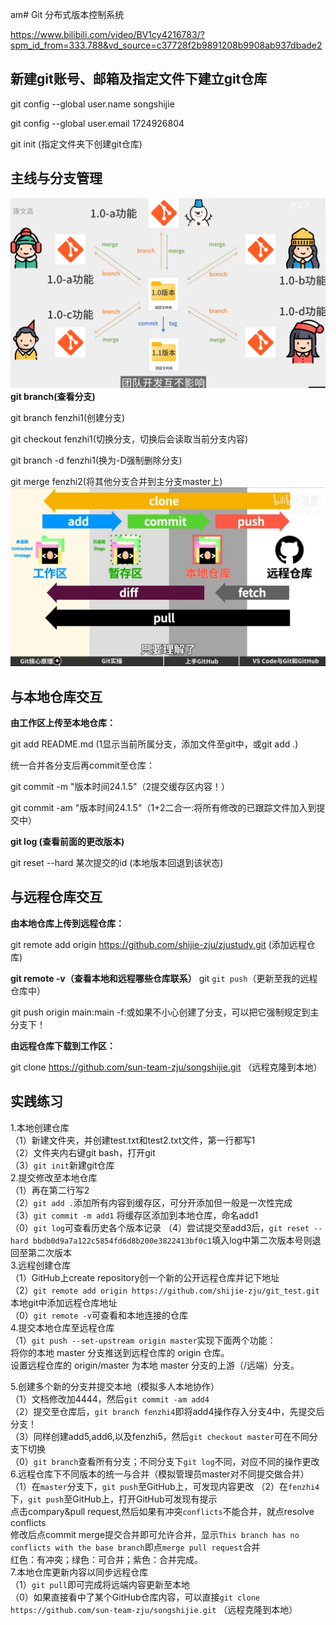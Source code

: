 am# Git
分布式版本控制系统

https://www.bilibili.com/video/BV1cy4216783/?spm_id_from=333.788&vd_source=c37728f2b9891208b9908ab937dbade2
## 新建git账号、邮箱及指定文件下建立git仓库

git config --global user.name songshijie

git config --global user.email 1724926804

git init  (指定文件夹下创建git仓库)

## 主线与分支管理
![img.png](pics/gitbranch.png)
**git branch(查看分支)**

git branch fenzhi1(创建分支)

git checkout fenzhi1(切换分支，切换后会读取当前分支内容)

git branch -d fenzhi1(换为-D强制删除分支)

git merge fenzhi2(将其他分支合并到主分支master上)
![img.png](pics/git.png)
## 与本地仓库交互
**由工作区上传至本地仓库：**

git add README.md (1显示当前所属分支，添加文件至git中，或git add .)

统一合并各分支后再commit至仓库：

git commit -m "版本时间24.1.5"（2提交缓存区内容！）

git commit -am "版本时间24.1.5"（1+2二合一:将所有修改的已跟踪文件加入到提交中）

**git log (查看前面的更改版本)**

git reset --hard 某次提交的id (本地版本回退到该状态)
## 与远程仓库交互

**由本地仓库上传到远程仓库：**

git remote add origin https://github.com/shijie-zju/zjustudy.git (添加远程仓库)

**git remote -v（查看本地和远程哪些仓库联系）**
git
`git push`（更新至我的远程仓库中）

git push origin main:main -f:或如果不小心创建了分支，可以把它强制规定到主分支下！

**由远程仓库下载到工作区：**

git clone https://github.com/sun-team-zju/songshijie.git （远程克隆到本地）

## 实践练习
1.本地创建仓库<br/>
（1）新建文件夹，并创建test.txt和test2.txt文件，第一行都写1<br/>
（2）文件夹内右键git bash，打开git<br/>
（3）`git init`新建git仓库<br/>
2.提交修改至本地仓库<br/>
（1）再在第二行写2<br/>
（2）`git add .`添加所有内容到缓存区，可分开添加但一般是一次性完成<br/>
（3）`git commit -m add1` 将缓存区添加到本地仓库，命名add1<br/>
（0）`git log`可查看历史各个版本记录
（4）尝试提交至add3后，`git reset --hard bbdb0d9a7a122c5854fd6d8b200e3822413bf0c1`填入log中第二次版本号则退回至第二次版本<br/>
3.远程创建仓库<br/>
（1）GitHub上create repository创一个新的公开远程仓库并记下地址<br/>
（2）`git remote add origin https://github.com/shijie-zju/git_test.git` 本地git中添加远程仓库地址<br/>
（0）`git remote -v`可查看和本地连接的仓库<br/>
4.提交本地仓库至远程仓库<br/>
（1）`git push --set-upstream origin master`实现下面两个功能：<br/>
将你的本地 master 分支推送到远程仓库的 origin 仓库。<br/>
设置远程仓库的 origin/master 为本地 master 分支的上游（/远端）分支。<br/>

5.创建多个新的分支并提交本地（模拟多人本地协作）<br/>
（1）文档修改加4444，然后`git commit -am add4`<br/>
（2）提交至仓库后，`git branch fenzhi4`即将add4操作存入分支4中，先提交后分支！<br/>
（3）同样创建add5,add6,以及fenzhi5，然后`git checkout master`可在不同分支下切换<br/>
（0）`git branch`查看所有分支；不同分支下`git log`不同，对应不同的操作更改<br/>
6.远程仓库下不同版本的统一与合并（模拟管理员master对不同提交做合并）<br/>
（1）在`master`分支下，`git push`至GitHub上，可发现内容更改
（2）在`fenzhi4`下，`git push`至GitHub上，打开GitHub可发现有提示<br/>
点击compary&pull request,然后如果有冲突`conflicts`不能合并，就点resolve conflicts<br/>
修改后点commit merge提交合并即可允许合并，显示`This branch has no conflicts with the base branch`即点`merge pull request`合并<br/>
红色：有冲突；绿色：可合并；紫色：合并完成。<br/>
7.本地仓库更新内容以同步远程仓库<br/>
（1）`git pull`即可完成将远端内容更新至本地<br/>
（0）如果直接看中了某个GitHub仓库内容，可以直接`git clone https://github.com/sun-team-zju/songshijie.git` （远程克隆到本地）


